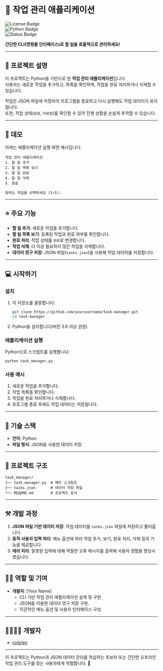 # 📝 작업 관리 애플리케이션  

![License Badge](https://img.shields.io/badge/license-MIT-blue)  
![Python Badge](https://img.shields.io/badge/language-Python-green)  
![Status Badge](https://img.shields.io/badge/status-Active-brightgreen)  

**간단한 CLI(명령줄 인터페이스)로 할 일을 효율적으로 관리하세요!**

---

## 📖 프로젝트 설명  
이 프로젝트는 Python을 기반으로 한 **작업 관리 애플리케이션**입니다.  
사용자는 새로운 작업을 추가하고, 목록을 확인하며, 작업을 완료 처리하거나 삭제할 수 있습니다.  

작업은 JSON 파일에 저장되어 프로그램을 종료하고 다시 실행해도 작업 데이터가 유지됩니다.  
또한, 작업 상태(`완료`, `미완료`)를 확인할 수 있어 진행 상황을 손쉽게 추적할 수 있습니다.  

---

## 🐤 데모  

아래는 애플리케이션 실행 화면 예시입니다:  

```plaintext
작업 관리 애플리케이션
1. 할 일 추가  
2. 할 일 목록 보기  
3. 할 일 완료  
4. 할 일 삭제  
5. 종료  

원하는 작업을 선택하세요 (1~5):
```

---

## ⭐ 주요 기능  
- **할 일 추가**: 새로운 작업을 추가합니다.  
- **할 일 목록 보기**: 등록된 작업과 완료 여부를 확인합니다.  
- **완료 처리**: 작업 상태를 `완료`로 변경합니다.  
- **작업 삭제**: 더 이상 필요하지 않은 작업을 삭제합니다.  
- **데이터 영구 저장**: JSON 파일(`tasks.json`)을 사용해 작업 데이터를 저장합니다.  

---

## 💻 시작하기  

### 설치  
1. 이 저장소를 클론합니다:  
   ```bash
   git clone https://github.com/yourusername/task-manager.git
   cd task-manager
   ```

2. Python을 설치합니다(버전 3.6 이상 권장).

### 애플리케이션 실행  
Python으로 스크립트를 실행합니다:  
```bash
python task_manager.py
```

### 사용 예시  
1. 새로운 작업을 추가합니다.  
2. 작업 목록을 확인합니다.  
3. 작업을 완료 처리하거나 삭제합니다.  
4. 프로그램 종료 후에도 작업 데이터는 저장됩니다.  

---

## 🔧 기술 스택  
- **언어**: Python  
- **파일 형식**: JSON을 사용한 데이터 저장  

---

## 📂 프로젝트 구조  

```plaintext
task_manager/
├── task_manager.py  # 메인 스크립트
├── tasks.json       # 데이터 저장 파일
└── README.md        # 프로젝트 문서
```

---

## ⚒ 개발 과정  

1. **JSON 파일 기반 데이터 저장**: 작업 데이터를 `tasks.json` 파일에 저장하고 불러옵니다.  
2. **동적 사용자 입력 처리**: 메뉴 옵션에 따라 작업 추가, 보기, 완료 처리, 삭제 등의 기능을 제공합니다.  
3. **에러 처리**: 잘못된 입력에 대해 적절한 오류 메시지를 출력해 사용자 경험을 향상시켰습니다.  

---

## 👨‍💻 역할 및 기여  

- **개발자**: [Your Name]  
    - CLI 기반 작업 관리 애플리케이션 설계 및 구현.  
    - JSON을 이용한 데이터 영구 저장 구현.  
    - 직관적인 메뉴 옵션 및 사용자 인터페이스 구성.  

---

## 👨‍👩‍👧‍👦 개발자  

- [rodzlen](https://github.com/rodzlen)  

---

이 프로젝트는 Python과 JSON 데이터 관리를 학습하는 초보자 또는 간단한 오프라인 작업 관리 도구를 찾는 사용자에게 적합합니다. 🚀
```
